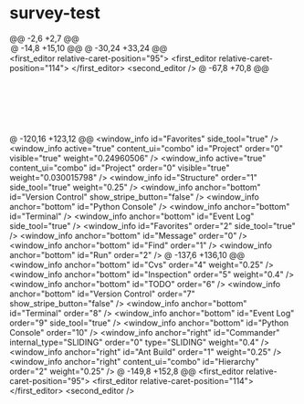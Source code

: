 # survey-test
@@ -2,6 +2,7 @@
<project version="4">
  <component name="ChangeListManager">
    <list default="true" id="544bb4ab-b758-45c2-9952-7a0f094855af" name="Default Changelist" comment="">
      <change beforePath="$PROJECT_DIR$/.idea/workspace.xml" beforeDir="false" afterPath="$PROJECT_DIR$/.idea/workspace.xml" afterDir="false" />
      <change beforePath="$PROJECT_DIR$/README.md" beforeDir="false" afterPath="$PROJECT_DIR$/README.md" afterDir="false" />
    </list>
    <option name="EXCLUDED_CONVERTED_TO_IGNORED" value="true" />
@ -14,8 +15,10 @@
    <session id="933517142">
      <usages-collector id="statistics.lifecycle.project">
        <counts>
          <entry key="project.closed" value="1" />
          <entry key="project.open.time.1" value="1" />
          <entry key="project.opened" value="1" />
          <entry key="project.open.time.2" value="1" />
          <entry key="project.opened" value="2" />
        </counts>
      </usages-collector>
      <usages-collector id="statistics.file.extensions.open">
@ -30,24 +33,24 @@
      </usages-collector>
      <usages-collector id="statistics.file.extensions.edit">
        <counts>
          <entry key="md" value="163" />
          <entry key="md" value="311" />
        </counts>
      </usages-collector>
      <usages-collector id="statistics.file.types.edit">
        <counts>
          <entry key="Markdown" value="163" />
          <entry key="Markdown" value="311" />
        </counts>
      </usages-collector>
    </session>
  </component>
  <component name="FileEditorManager">
    <leaf>
    <leaf SIDE_TABS_SIZE_LIMIT_KEY="300">
      <file pinned="false" current-in-tab="true">
        <entry file="file://$PROJECT_DIR$/README.md">
          <provider selected="true" editor-type-id="split-provider[text-editor;markdown-preview-editor]">
            <state split_layout="SPLIT">
              <first_editor relative-caret-position="95">
                <caret line="5" column="17" lean-forward="true" selection-start-line="5" selection-start-column="17" selection-end-line="5" selection-end-column="17" />
              <first_editor relative-caret-position="114">
                <caret line="6" column="60" selection-start-line="6" selection-start-column="60" selection-end-line="6" selection-end-column="60" />
              </first_editor>
              <second_editor />
            </state>
@ -67,8 +70,8 @@
    </option>
  </component>
  <component name="ProjectFrameBounds">
    <option name="x" value="-23" />
    <option name="y" value="204" />
    <option name="x" value="-36" />
    <option name="y" value="158" />
    <option name="width" value="1920" />
    <option name="height" value="794" />
  </component>
@ -120,16 +123,12 @@
    <servers />
  </component>
  <component name="ToolWindowManager">
    <frame x="10" y="316" width="1920" height="794" extended-state="0" />
    <frame x="31" y="184" width="1920" height="794" extended-state="0" />
    <editor active="true" />
    <layout>
      <window_info id="Favorites" side_tool="true" />
      <window_info active="true" content_ui="combo" id="Project" order="0" visible="true" weight="0.24960506" />
      <window_info active="true" content_ui="combo" id="Project" order="0" visible="true" weight="0.030015798" />
      <window_info id="Structure" order="1" side_tool="true" weight="0.25" />
      <window_info anchor="bottom" id="Version Control" show_stripe_button="false" />
      <window_info anchor="bottom" id="Python Console" />
      <window_info anchor="bottom" id="Terminal" />
      <window_info anchor="bottom" id="Event Log" side_tool="true" />
      <window_info id="Favorites" order="2" side_tool="true" />
      <window_info anchor="bottom" id="Message" order="0" />
      <window_info anchor="bottom" id="Find" order="1" />
      <window_info anchor="bottom" id="Run" order="2" />
@ -137,6 +136,10 @@
      <window_info anchor="bottom" id="Cvs" order="4" weight="0.25" />
      <window_info anchor="bottom" id="Inspection" order="5" weight="0.4" />
      <window_info anchor="bottom" id="TODO" order="6" />
      <window_info anchor="bottom" id="Version Control" order="7" show_stripe_button="false" />
      <window_info anchor="bottom" id="Terminal" order="8" />
      <window_info anchor="bottom" id="Event Log" order="9" side_tool="true" />
      <window_info anchor="bottom" id="Python Console" order="10" />
      <window_info anchor="right" id="Commander" internal_type="SLIDING" order="0" type="SLIDING" weight="0.4" />
      <window_info anchor="right" id="Ant Build" order="1" weight="0.25" />
      <window_info anchor="right" content_ui="combo" id="Hierarchy" order="2" weight="0.25" />
@ -149,8 +152,8 @@
    <entry file="file://$PROJECT_DIR$/README.md">
      <provider selected="true" editor-type-id="split-provider[text-editor;markdown-preview-editor]">
        <state split_layout="SPLIT">
          <first_editor relative-caret-position="95">
            <caret line="5" column="17" lean-forward="true" selection-start-line="5" selection-start-column="17" selection-end-line="5" selection-end-column="17" />
          <first_editor relative-caret-position="114">
            <caret line="6" column="60" selection-start-line="6" selection-start-column="60" selection-end-line="6" selection-end-column="60" />
          </first_editor>
          <second_editor />
        </state>
